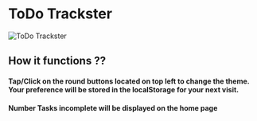 # ToDo Trackster

![ToDo Trackster](https://digvijay.tech/_nuxt/img/todo-trackster.fd65c3f.png)

## How it functions ??

#### Tap/Click on the round buttons located on top left to change the theme. Your preference will be stored in the localStorage for your next visit.
#### Number Tasks incomplete will be displayed on the home page
